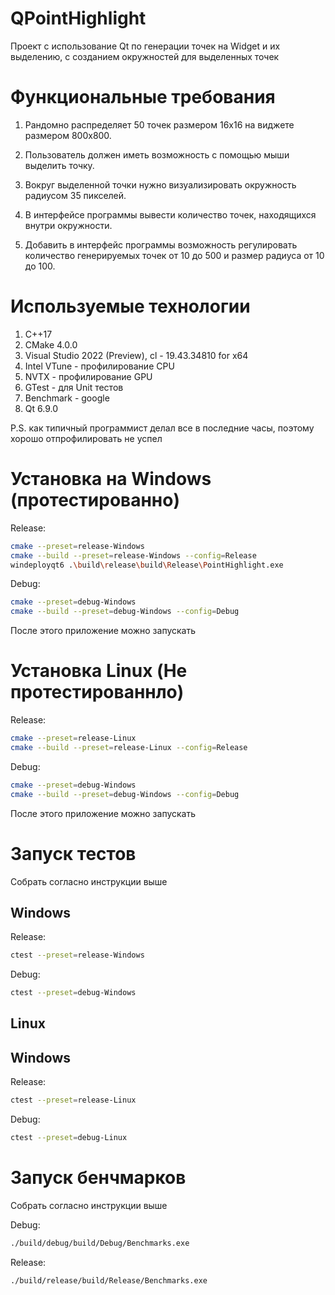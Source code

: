 # QPointHighlight
Проект с использование Qt по генерации точек на Widget и их выделению, с созданием окружностей для выделенных точек

# Функциональные требования

1) Рандомно распределяет 50 точек размером 16х16 на виджете размером 800х800.

2) Пользователь должен иметь возможность с помощью мыши выделить точку.

3) Вокруг выделенной точки нужно визуализировать окружность радиусом 35 пикселей.

4) В интерфейсе программы вывести количество точек, находящихся внутри окружности.

5) Добавить в интерфейс программы возможность регулировать количество генерируемых точек от 10 до 500 и размер радиуса от 10 до 100.

# Используемые технологии

1) C++17
2) CMake 4.0.0
3) Visual Studio 2022 (Preview), cl - 19.43.34810 for x64
4) Intel VTune - профилирование CPU
5) NVTX - профилирование GPU
6) GTest - для Unit тестов
7) Benchmark - google
8) Qt 6.9.0

P.S. как типичный программист делал все в последние часы, поэтому хорошо отпрофилировать не успел

# Установка на Windows (протестированно)

Release:
```bash
cmake --preset=release-Windows
cmake --build --preset=release-Windows --config=Release
windeployqt6 .\build\release\build\Release\PointHighlight.exe
```

Debug:
```bash
cmake --preset=debug-Windows
cmake --build --preset=debug-Windows --config=Debug
```

После этого приложение можно запускать

# Установка Linux (Не протестированнло)

Release:
```bash
cmake --preset=release-Linux
cmake --build --preset=release-Linux --config=Release
```

Debug:
```bash
cmake --preset=debug-Windows
cmake --build --preset=debug-Windows --config=Debug
```

После этого приложение можно запускать

# Запуск тестов

Собрать согласно инструкции выше

## Windows
Release:
```bash
ctest --preset=release-Windows
```

Debug:
```bash
ctest --preset=debug-Windows
```

## Linux

## Windows
Release:
```bash
ctest --preset=release-Linux
```

Debug:
```bash
ctest --preset=debug-Linux
```

# Запуск бенчмарков

Собрать согласно инструкции выше

Debug:
```bash
./build/debug/build/Debug/Benchmarks.exe
```

Release:
```bash
./build/release/build/Release/Benchmarks.exe
```